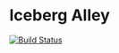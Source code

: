 # Iceberg Alley

[![Build Status](https://travis-ci.org/rymurr/iceberg-alley.svg?branch=master)](https://travis-ci.org/rymurr/iceberg-alley)


